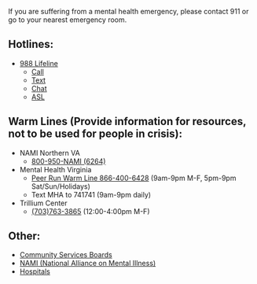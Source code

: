 If you are suffering from a mental health emergency, please contact 911 or go to your nearest emergency room.

## Hotlines:
- [988 Lifeline](https://988lifeline.org/)
	- [Call](tel:988)
	- [Text](sms:988)
	- [Chat](https://chat.988lifeline.org/)
	- [ASL](https://988.aslnow.io/phones/100030001/)

## Warm Lines (Provide information for resources, not to be used for people in crisis):

- NAMI Northern VA
	- [800-950-NAMI (6264)](tel:8009506264) 
- Mental Health Virginia
	- [Peer Run Warm Line 866-400-6428](tel:+18664006428) (9am-9pm M-F, 5pm-9pm Sat/Sun/Holidays)
	- Text MHA to 741741 (9am-9pm daily)
- Trillium Center
	- [(703)763-3865](tel:17037633865) (12:00-4:00pm M-F)

## Other:

- [Community Services Boards](CSBs.md)
- [NAMI (National Alliance on Mental Illness)](NAMI.md)
- [Hospitals](Hospitals.md)


